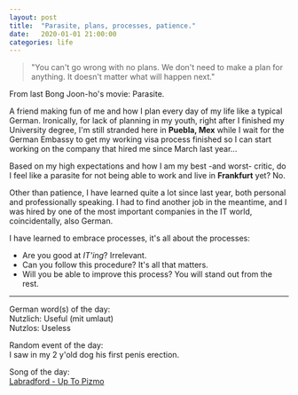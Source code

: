 ```yaml
---
layout: post
title:  "Parasite, plans, processes, patience."
date:   2020-01-01 21:00:00
categories: life
---
```



> "You can't go wrong with no plans. We don't need to make a plan for anything. It doesn't matter what will happen next."

From last Bong Joon-ho's movie: Parasite.

A friend making fun of me and how I plan every day of my life like a typical German. Ironically, for lack of planning in my youth, right after I finished my University degree, I'm still stranded here in **Puebla, Mex** while I wait for the German Embassy to get my working visa process finished so I can start working on the company that hired me since March last year...

Based on my high expectations and how I am my best -and worst- critic, do I feel like a parasite for not being able to work and live in **Frankfurt** yet? 
No.

Other than patience, I have learned quite a lot since last year, both personal and professionally speaking. I had to find another job in the meantime, and I was hired by one of the most important companies in the IT world, coincidentally, also German.

I have learned to embrace processes, it's all about the processes:

- Are you good at *IT'ing*? Irrelevant.
- Can you follow this procedure? It's all that matters.
- Will you be able to improve this process? You will stand out from the rest.


---

German word(s) of the day:\
Nutzlich: Useful (mit umlaut)\
Nutzlos: Useless



Random event of the day:\
I saw in my 2 y'old dog his first penis erection.


Song of the day:\
[Labradford - Up To Pizmo](https://labradford.bandcamp.com/track/up-to-pizmo)
